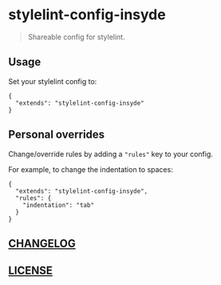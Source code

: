 # stylelint-config-insyde
> Shareable config for stylelint.

## Usage

Set your stylelint config to:
```
{
  "extends": "stylelint-config-insyde"
}
```
## Personal overrides

Change/override rules by adding a `"rules"` key to your config.

For example, to change the indentation to spaces:

```
{
  "extends": "stylelint-config-insyde",
  "rules": {
    "indentation": "tab"
  }
}
```

## [CHANGELOG](CHANGELOG.md)

## [LICENSE](LICENSE)
